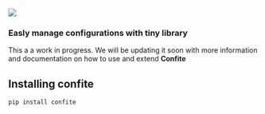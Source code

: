 # ![](https://i.ibb.co/JKWYP5X/Group-1.png)
### Easly manage configurations with tiny library

This a a work in progress. We will be updating it soon with more information and documentation on how to use and extend **Confite**

## Installing confite

```bash
pip install confite
```
